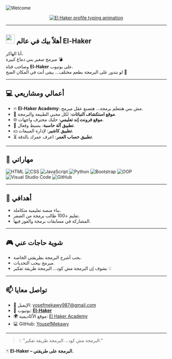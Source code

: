 ![Welcome](https://capsule-render.vercel.app/api?type=waving&color=gradient&height=200&section=header&text=Welcome%20to%20El%20Haker%27s%20World!&fontSize=40&fontAlignY=35&desc=Powered%20by%20El_Haker&descAlignY=60)

<!-- Typing SVG by DenverCoder1 - https://github.com/DenverCoder1/readme-typing-svg -->
<p align="center">
  <a href="https://github.com/YousefMekawy">
    <img src="https://readme-typing-svg.herokuapp.com?font=Fira+Code&size=22&pause=1000&color=00F7FF&center=true&vCenter=true&width=550&lines=👋+My+name+is+El-Haker;💻+I+am+a+frontend+developer;🚀+أهلاً+بيك+في+عالمي+El-Haker;🔥+متنساش+تتابع+El-Haker+🎥" alt="El Haker profile typing animation" />
  </a>
</p>

---

## <img src="https://media.giphy.com/media/hvRJCLFzcasrR4ia7z/giphy.gif" width="28"> أهلاً بيك في عالم El-Haker

أنا الهاكر،  
مبرمج صغير بس دماغ كبيرة 💣  
وصاحب قناة **El-Haker** على يوتيوب.  
لو بتدور على البرمجة بطعم مختلف... يبقى أنت في المكان الصح 🎯

---

## 💻 أعمالي ومشاريعي

- 🔥 **El-Haker Academy**: مش بس هتتعلم برمجة… هتصنع عقل مبرمج.
- 🌱 **موقع استكشاف النباتات**: لكل محبي الطبيعة والبرمجة.
- 🌐 **موقع فرونت إند تعليمي**: خليك محترف واجهات.
- 🧮 **تطبيق آلة حاسبة**: بسيط وفعال.
- 💵 **تطبيق كاشير**: لإدارة المبيعات.
- ⏳ **تطبيق حساب العمر**: اعرف عمرك بالدقة.

---

## 🧠 مهاراتي

![HTML](https://img.shields.io/badge/HTML5-E34F26?style=flat&logo=html5&logoColor=white)
![CSS](https://img.shields.io/badge/CSS3-1572B6?style=flat&logo=css3&logoColor=white)
![JavaScript](https://img.shields.io/badge/JavaScript-F7DF1E?style=flat&logo=javascript&logoColor=black)
![Python](https://img.shields.io/badge/Python-3776AB?style=flat&logo=python&logoColor=white)
![Bootstrap](https://img.shields.io/badge/Bootstrap-7952B3?style=flat&logo=bootstrap&logoColor=white)
![OOP](https://img.shields.io/badge/OOP-blue)
![Visual Studio Code](https://img.shields.io/badge/-Visual%20Studio%20Code-05122A?style=flat&logo=visual-studio-code&logoColor=007ACC)
![GitHub](https://img.shields.io/badge/GitHub-181717?style=flat&logo=github&logoColor=white)

---

## 🎯 أهدافي

- بناء منصة تعليمية متكاملة.
- تعليم +100 طالب برمجة من الصفر.
- المشاركة في مسابقات برمجة والفوز فيها.

---

## 🎮 شوية حاجات عني

- بحب أشرح البرمجة بطريقتي الخاصة.
- مبرمج بيحب التحديات.
- بشوف إن البرمجة مش كود... البرمجة طريقة تفكير 💡

---

## 📫 تواصل معايا

- 📧 الإيميل: yosefmekawy987@gmail.com  
- 🎥 يوتيوب: [**El-Haker**](https://www.youtube.com/@El_Haker-u2n)
- 🌍 موقع الأكاديمية: [El Haker Academy](https://el-haker-1.github.io/El-Haker-Academy/)
- 💻 GitHub: [YousefMekawy](https://github.com/YousefMekawy)

---

> 💡 "البرمجة مش كود... البرمجة طريقة تفكير."

🃏 **El-Haker – البرمجة على طريقتي.**
